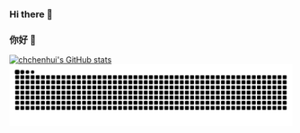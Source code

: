 ### Hi there 👋
### 你好 👋

[![chchenhui's GitHub stats](https://github-readme-stats.vercel.app/api?username=chchenhui&show_icons=true&cache_seconds=86400)](https://github.com/chchenhui/github-readme-stats)
<picture>
  <source media="(prefers-color-scheme: dark)" srcset="https://raw.githubusercontent.com/chchenhui/chchenhui/output/github-contribution-grid-snake-dark.svg">
  <source media="(prefers-color-scheme: light)" srcset="https://raw.githubusercontent.com/chchenhui/chchenhui/output/github-contribution-grid-snake.svg">
  <img alt="github contribution grid snake animation" src="https://raw.githubusercontent.com/chchenhui/chchenhui/output/github-contribution-grid-snake.svg">
</picture>
<!--
[![chchenhui's GitHub stats](https://github-readme-stats.vercel.app/api?username=chchenhui)](https://github.com/chchenhui/github-readme-stats)
**chchenhui/chchenhui** is a ✨ _special_ ✨ repository because its `README.md` (this file) appears on your GitHub profile.

Here are some ideas to get you started:

- 🔭 I’m currently working on ...
- 🌱 I’m currently learning ...
- 👯 I’m looking to collaborate on ...
- 🤔 I’m looking for help with ...
- 💬 Ask me about ...
- 📫 How to reach me: ...
- 😄 Pronouns: ...
- ⚡ Fun fact: ...
-->
